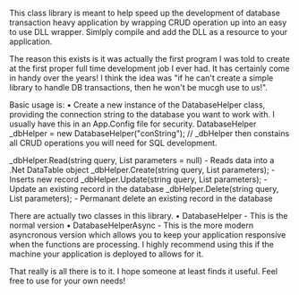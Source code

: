 This class library is meant to help speed up the development of database transaction heavy application by wrapping CRUD operation up into an easy to use DLL wrapper. Simlply compile and add the DLL as a resource to your application.

The reason this exists is it was actually the first program I was told to create at the first proper full time development job I ever had. It has certainly come in handy over the years! I think the idea was "if he can't create a simple library to handle DB transactions, then he won't be mucgh use to us!".

Basic usage is:
• Create a new instance of the DatabaseHelper class, providing the connection string to the database you want to work with. I usually have this in an App.Config file for security.
DatabaseHelper _dbHelper = new DatabaseHelper("conString");
  // _dbHelper then constains all CRUD operations you will need for SQL development.

_dbHelper.Read(string query, List<SqlParameter> parameters = null) - Reads data into a .Net DataTable object
_dbHelper.Create(string query, List<SqlParameter> parameters); - Inserts new record
_dbHelper.Update(string query, List<SqlParameter> parameters); - Update an existing record in the database
_dbHelper.Delete(string query, List<SqlParameter> parameters); - Permanant delete an existing record in the database

There are actually two classes in this library.
• DatabaseHelper - This is the normal version
• DatabaseHelperAsync - This is the more modern asyncronous version which allows you to keep your application responsive when the functions are processing. I highly recommend using this if the machine your application is deployed to allows for it.

That really is all there is to it. I hope someone at least finds it useful. Feel free to use for your own needs!
